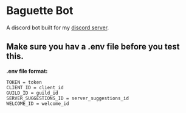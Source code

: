 # Baguette Bot
A discord bot built for my [discord server](https://discord.gg/rZzKYBAdUp). 

## Make sure you hav a .env file before you test this.
**.env file format:**
```
TOKEN = token
CLIENT_ID = client_id
GUILD_ID = guild_id
SERVER_SUGGESTIONS_ID = server_suggestions_id 
WELCOME_ID = welcome_id
```
